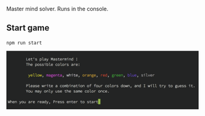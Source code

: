 
Master mind solver. Runs in the console.

## Start game

    npm run start

![Screen shoot](https://raw.githubusercontent.com/mkjems/mastermind_solver/master/images/Screen_Shot.png "Frame grap from live game")
